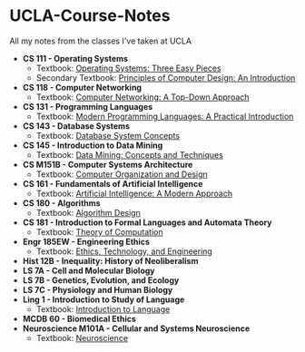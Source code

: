 # UCLA-Course-Notes
All my notes from the classes I've taken at UCLA

* **CS 111 - Operating Systems**
  - Textbook: [Operating Systems: Three Easy Pieces](http://pages.cs.wisc.edu/~remzi/OSTEP/)
  - Secondary Textbook: [Principles of Computer Design: An Introduction](https://ocw.mit.edu/resources/res-6-004-principles-of-computer-system-design-an-introduction-spring-2009/)
* **CS 118 - Computer Networking** 
  - Textbook: [Computer Networking: A Top-Down Approach](http://www.bau.edu.jo/UserPortal/UserProfile/PostsAttach/10617_1870_1.pdf)
* **CS 131 - Programming Languages** 
  - Textbook: [Modern Programming Languages: A Practical Introduction](http://b-ok.org/book/3428612/3bd0fe)
* **CS 143 - Database Systems** 
  - Textbook: [Database System Concepts](https://kakeboksen.td.org.uit.no/Database%20System%20Concepts%206th%20edition.pdf)
* **CS 145 - Introduction to Data Mining** 
  - Textbook: [Data Mining: Concepts and Techniques](http://myweb.sabanciuniv.edu/rdehkharghani/files/2016/02/The-Morgan-Kaufmann-Series-in-Data-Management-Systems-Jiawei-Han-Micheline-Kamber-Jian-Pei-Data-Mining.-Concepts-and-Techniques-3rd-Edition-Morgan-Kaufmann-2011.pdf)
* **CS M151B - Computer Systems Architecture** 
  - Textbook: [Computer Organization and Design](http://ac.aua.am/Arm/Public/2017-Spring-Computer-Organization/Textbooks/ComputerOrganizationAndDesign5thEdition2014.pdf)
* **CS 161 - Fundamentals of Artificial Intelligence** 
  - Textbook: [Artificial Intelligence: A Modern Approach](https://drive.google.com/open?id=0B1ZCM1FvMOfieEJHdW9oZ3ZKdzg)
* **CS 180 - Algorithms** 
  - Textbook: [Algorithm Design](http://184.168.171.185/BOOKS/DVD%201/Algorithm%20Design%20-%20Jon%20Kleinberg,%20Eva%20Tardos.pdf)
* **CS 181 - Introduction to Formal Languages and Automata Theory** 
  - Textbook: [Theory of Computation](https://theswissbay.ch/pdf/Book/Introduction%20to%20the%20theory%20of%20computation_third%20edition%20-%20Michael%20Sipser.pdf)
* **Engr 185EW - Engineering Ethics**
  - Textbook: [Ethics, Technology, and Engineering](https://www.google.com/url?sa=t&rct=j&q=&esrc=s&source=web&cd=3&cad=rja&uact=8&ved=0ahUKEwi8zI-wyLXaAhXLxlQKHaj6BhUQFghcMAI&url=https%3A%2F%2Fn0whereruoxi.github.io%2Fimages%2Fpoel.pdf&usg=AOvVaw1EQLcmpCjqh6WKIlGwBDyA)
* **Hist 12B - Inequality: History of Neoliberalism**
* **LS 7A - Cell and Molecular Biology**
* **LS 7B - Genetics, Evolution, and Ecology**
* **LS 7C - Physiology and Human Biology**
* **Ling 1 - Introduction to Study of Language** 
  - Textbook: [Introduction to Language](https://www.docdroid.net/mN0yqoM/fromkin-introduction-to-language-2014.pdf)
* **MCDB 60 - Biomedical Ethics**
* **Neuroscience M101A - Cellular and Systems Neuroscience**
  - Textbook: [Neuroscience](https://www.hse.ru/data/2011/06/22/1215686482/Neuroscience.pdf)

